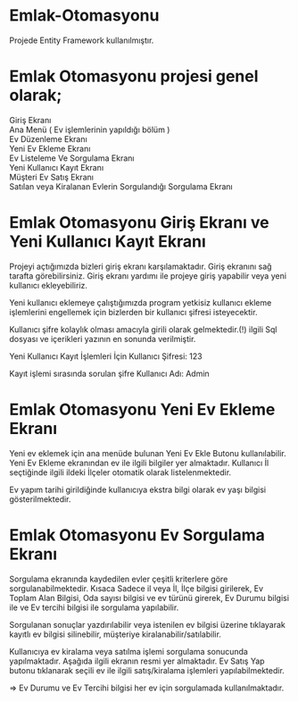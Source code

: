 # Emlak-Otomasyonu

Projede Entity Framework kullanılmıştır.

# Emlak Otomasyonu projesi genel olarak;

Giriş Ekranı <br>
Ana Menü ( Ev işlemlerinin yapıldığı bölüm ) <br>
Ev Düzenleme Ekranı<br>
Yeni Ev Ekleme Ekranı<br>
Ev Listeleme Ve Sorgulama Ekranı<br>
Yeni Kullanıcı Kayıt Ekranı<br>
Müşteri Ev Satış Ekranı<br>
Satılan veya Kiralanan Evlerin Sorgulandığı Sorgulama Ekranı<br>

# Emlak Otomasyonu Giriş Ekranı ve Yeni Kullanıcı Kayıt Ekranı
Projeyi açtığımızda bizleri giriş ekranı karşılamaktadır. Giriş ekranını sağ tarafta görebilirsiniz. Giriş ekranı yardımı ile projeye giriş yapabilir veya yeni kullanıcı ekleyebiliriz.<br>

Yeni kullanıcı eklemeye çalıştığımızda program yetkisiz kullanıcı ekleme işlemlerini engellemek için bizlerden bir kullanıcı şifresi isteyecektir.<br>

Kullanıcı şifre kolaylık olması amacıyla girili olarak gelmektedir.(!) ilgili Sql dosyası ve içerikleri yazının en sonunda verilmiştir.<br>

Yeni Kullanıcı Kayıt İşlemleri İçin Kullanıcı Şifresi:  123<br>

Kayıt işlemi sırasında sorulan şifre Kullanıcı Adı: Admin<br>

# Emlak Otomasyonu Yeni Ev Ekleme Ekranı
Yeni ev eklemek için ana menüde bulunan Yeni Ev Ekle Butonu kullanılabilir. Yeni Ev Ekleme ekranından ev ile ilgili bilgiler yer almaktadır. Kullanıcı İl seçtiğinde ilgili ildeki İlçeler otomatik olarak listelenmektedir.<br>

Ev yapım tarihi girildiğinde kullanıcıya ekstra bilgi olarak ev yaşı bilgisi gösterilmektedir.<br>

# Emlak Otomasyonu Ev Sorgulama Ekranı
Sorgulama ekranında kaydedilen evler çeşitli kriterlere göre sorgulanabilmektedir. Kısaca Sadece il veya İl, İlçe bilgisi girilerek, Ev Toplam Alan Bilgisi, Oda sayısı bilgisi ve ev türünü girerek, Ev Durumu bilgisi ile ve Ev tercihi bilgisi ile sorgulama yapılabilir.<br>

Sorgulanan sonuçlar yazdırılabilir veya istenilen ev bilgisi üzerine tıklayarak kayıtlı ev bilgisi silinebilir, müşteriye kiralanabilir/satılabilir.<br>

Kullanıcıya ev kiralama veya satılma işlemi sorgulama sonucunda yapılmaktadır. Aşağıda ilgili ekranın resmi yer almaktadır. Ev Satış Yap butonu tıklanarak seçili ev ile ilgili satış/kiralama işlemleri yapılabilmektedir.<br>

=> Ev Durumu ve Ev Tercihi bilgisi her ev için sorgulamada kullanılmaktadır.<br>

